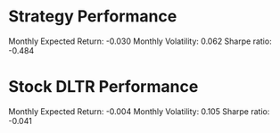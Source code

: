 # Strategy Performance
Monthly Expected Return: -0.030
Monthly Volatility: 0.062
Sharpe ratio: -0.484
# Stock DLTR Performance
Monthly Expected Return: -0.004
Monthly Volatility: 0.105
Sharpe ratio: -0.041
